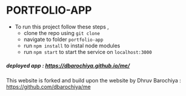 # PORTFOLIO-APP

- To run this project follow these steps ,
  - clone the repo using `git clone`
  - navigate to folder `portfolio-app`
  - run `npm install` to instal node modules
  - run `npm start` to start the service on `localhost:3000`

##### deployed app : https://dbarochiya.github.io/me/


This website is forked and build upon the website by Dhruv Barochiya
: https://github.com/dbarochiya/me
